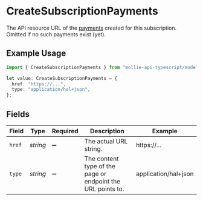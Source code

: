 # CreateSubscriptionPayments

The API resource URL of the [payments](list-payments) created for this subscription. Omitted if no such payments exist (yet).

## Example Usage

```typescript
import { CreateSubscriptionPayments } from "mollie-api-typescript/models/operations";

let value: CreateSubscriptionPayments = {
  href: "https://...",
  type: "application/hal+json",
};
```

## Fields

| Field                                                       | Type                                                        | Required                                                    | Description                                                 | Example                                                     |
| ----------------------------------------------------------- | ----------------------------------------------------------- | ----------------------------------------------------------- | ----------------------------------------------------------- | ----------------------------------------------------------- |
| `href`                                                      | *string*                                                    | :heavy_minus_sign:                                          | The actual URL string.                                      | https://...                                                 |
| `type`                                                      | *string*                                                    | :heavy_minus_sign:                                          | The content type of the page or endpoint the URL points to. | application/hal+json                                        |